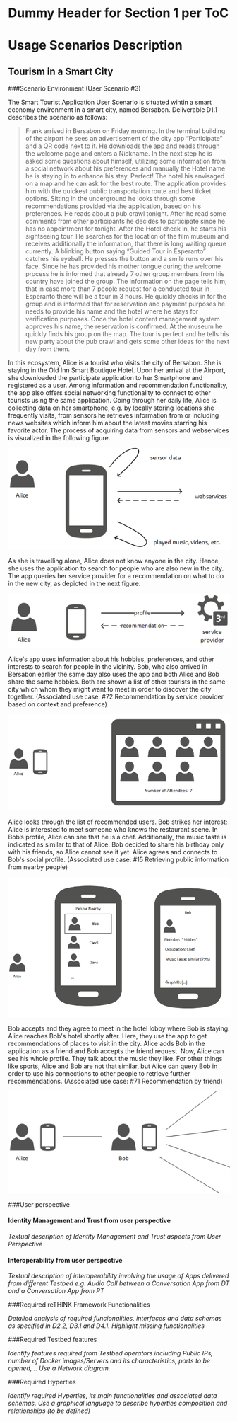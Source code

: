 
Dummy Header for Section 1 per ToC
==================================

Usage Scenarios Description
===========================

Tourism in a Smart City
----------------------------------

###Scenario Environment (User Scenario #3)

The Smart Tourist Application User Scenario is situated wihtin a smart economy environment in a smart city, named Bersabon. Deliverable D1.1 describes the scenario as follows:

> Frank arrived in Bersabon on Friday morning. In the terminal building of the airport he sees an advertisement of the city app “Participate” and a QR code next to it. He downloads the app and reads through the welcome page and enters a Nickname. In the next step he is asked some questions about himself, utilizing some information from a social network about his preferences and manually the Hotel name he is staying in to enhance his stay. Perfect! The hotel his envisaged on a map and he can ask for the best route. The application provides him with the quickest public transportation route and best ticket options. Sitting in the underground he looks through some recommendations provided via the application, based on his preferences. He reads about a pub crawl tonight. After he read some comments from other participants he decides to participate since he has no appointment for tonight. After the Hotel check in, he starts his sightseeing tour. He searches for the location of the film museum and receives additionally the information, that there is long waiting queue currently. A blinking button saying “Guided Tour in Esperanto” catches his eyeball. He presses the button and a smile runs over his face. Since he has provided his mother tongue during the welcome process he is informed that already 7 other group members from his country have joined the group. The information on the page tells him, that in case more than 7 people request for a conducted tour in Esperanto there will be a tour in 3 hours. He quickly checks in for the group and is informed that for reservation and payment purposes he needs to provide his name and the hotel where he stays for verification purposes. Once the hotel content management system approves his name, the reservation is confirmed. At the museum he quickly finds his group on the map. The tour is perfect and he tells his new party about the pub crawl and gets some other ideas for the next day from them.

In this ecosystem, Alice is a tourist who visits the city of Bersabon. She is staying in the Old Inn Smart Boutique Hotel. Upon her arrival at the Airport, she downloaded the participate application to her Smartphone and registered as a user. Among information and recommendation functionality, the app also offers social networking functionality to connect to other tourists using the same application.
Going through her daily life, Alice is collecting data on her smartphone, e.g. by locally storing locations she frequently visits, from sensors he retrieves information from or including news websites which inform him about the latest movies starring his favorite actor. The process of acquiring data from sensors and webservices is visualized in the following figure.

![ContextData](01-ContextData.png)

As she is travelling alone, Alice does not know anyone in the city. Hence, she uses the application to search for people who are also new in the city. The app queries her service provider for a recommendation on what to do in the new city, as depicted in the next figure. 

![RecommendationServiceProvider](02-RecServiceProvider.png)

Alice's app uses information about his hobbies, preferences, and other interests to search for people in the vicinity. Bob, who also arrived in Bersabon earlier the same day also uses the app and both Alice and Bob share the same hobbies. Both are shown a list of other tourists in the same city which whom they might want to meet in order to discover the city together. (Associated use case: #72 Recommendation by service provider based on context and preference)

![PartyScreen](03-PartyScreen.png)

Alice looks through the list of recommended users. Bob strikes her interest: Alice is interested to meet someone who knows the restaurant scene. In Bob’s profile, Alice can see that he is a chef. Additionally, the music taste is indicated as similar to that of Alice. Bob decided to share his birthday only with his friends, so Alice cannot see it yet. Alice agrees and connects to Bob's social profile. (Associated use case: #15 Retrieving public information from nearby people)

![RetrievePublicInformation](05-RetrievePublicInformation.png)

Bob accepts and they agree to meet in the hotel lobby where Bob is staying. Alice reaches Bob's hotel shortly after. Here, they use the app to get recommendations of places to visit in the city.
Alice adds Bob in the application as a friend and Bob accepts the friend request. Now, Alice can see his whole profile. They talk about the music they like. For other things like sports, Alice and Bob are not that similar, but Alice can query Bob in order to use his connections to other people to retrieve further recommendations. (Associated use case: #71 Recommendation by friend)

![RecommendationFriend](06-RecFriend.png)

###User perspective
 

#### Identity Management and Trust from user perspective

*Textual description of Identity Management and Trust aspects from User Perspective*

#### Interoperability from user perspective

*Textual description of interoperability involving the usage of Apps delivered from different Testbed e.g. Audio Call between a Conversation App from DT and a Conversation App from PT*

###Required reTHINK Framework Functionalities

*Detailed analysis of required funcionalities, interfaces and data schemas as specified in D2.2, D3.1 and D4.1. Highlight missing functionalities*

###Required Testbed features


*Identify features required from Testbed operators including Public IPs, number of Docker images/Servers and its characteristics, ports to be opened, .. Use a Network diagram.*



###Required Hyperties


*identify required Hyperties, its main functionalities and associated data schemas. Use a graphical language to describe hyperties composition and relationships (to be defined)*



